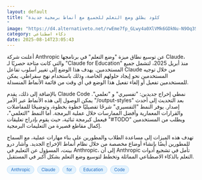 ```yaml
---
layout: default
title: "كلود يطلق وضع التعلم للجميع مع أنماط برمجية جديدة
"
image: "https://d4.alternativeto.net/rwEme7fp_GLwy4a0XlVMk6GDkNu-N9Oq3SlRN7CheeY/rs:fill:1520:760:0/g:ce:0:0/YWJzOi8vZGlzdC9jb250ZW50LzE3NTUyMTM0MzMyMTIucG5n.png"
category: ذكاء اصطناعي
date: 2025-08-14T23:05:43
---
```


أعلنت شركة Anthropic عن توسيع نطاق ميزة "وضع التعلم" في برنامجها Claude، والتي كانت متاحة حصريًا لـ "Claude for Education" منذ أبريل 2025، لتشمل جميع المستخدمين. يهدف هذا الوضع إلى تغيير أسلوب تفاعل Claude من خلال توجيه المستخدمين نحو إيجاد حلولهم الخاصة، وذلك باستخدام نهج سقراطي. يمكن للمستخدمين تفعيل أو إلغاء تفعيل هذا الوضع في أي وقت من قائمة الأنماط المنسدلة.

بالإضافة إلى ذلك، يقدم Claude Code نمطي إخراج جديدين: "تفسيري" و "تعلمي". يمكن الوصول إلى هذه الأنماط عبر الأمر "/output-styles" بعد التحديث إلى أحدث إصدار. يوفر النمط "التفسيري" شرحًا تفصيليًا خطوة بخطوة، وتوضيحًا للمفاضلات والقرارات المعمارية وأفضل الممارسات خلال عملية البرمجة. أما النمط "التعلمي"، فيعمل كبرمجة ثنائية، حيث يقوم بإدراج تعليقات "#TODO" ويطلب من المستخدمين إكمال مقاطع قصيرة من التعليمات البرمجية.

تهدف هذه الميزات إلى مساعدة الطلاب والمطورين على بناء مهارات عملية، مع السماح للمطورين أيضًا بإنشاء أوضاع مخصصة من خلال نظام أنماط الإخراج الجديد. وأشار درو بينت، المسؤول عن التعليم في Anthropic، إلى أن Anthropic تأمل في تشجيع أدوات التعلم بالذكاء الاصطناعي المماثلة وتخطط لتوسيع وضع التعلم بشكل أكبر في المستقبل.

<div style="margin-top:2px; margin-bottom:2px;"><a href="https://bidjadraft.github.io/?query=Anthropic" style="background:#e3f2fd; color:#1565c0; font-size:80%; border-radius:12px; padding:3px 10px; margin:2px 4px 2px 0; display:inline-block; border:1px solid #bbdefb; text-decoration:none;">Anthropic</a> <a href="https://bidjadraft.github.io/?query=Claude" style="background:#e3f2fd; color:#1565c0; font-size:80%; border-radius:12px; padding:3px 10px; margin:2px 4px 2px 0; display:inline-block; border:1px solid #bbdefb; text-decoration:none;">Claude</a> <a href="https://bidjadraft.github.io/?query=for" style="background:#e3f2fd; color:#1565c0; font-size:80%; border-radius:12px; padding:3px 10px; margin:2px 4px 2px 0; display:inline-block; border:1px solid #bbdefb; text-decoration:none;">for</a> <a href="https://bidjadraft.github.io/?query=Education" style="background:#e3f2fd; color:#1565c0; font-size:80%; border-radius:12px; padding:3px 10px; margin:2px 4px 2px 0; display:inline-block; border:1px solid #bbdefb; text-decoration:none;">Education</a> <a href="https://bidjadraft.github.io/?query=Code" style="background:#e3f2fd; color:#1565c0; font-size:80%; border-radius:12px; padding:3px 10px; margin:2px 4px 2px 0; display:inline-block; border:1px solid #bbdefb; text-decoration:none;">Code</a></div><br><br>
